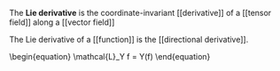 The **Lie derivative** is the coordinate-invariant [[derivative]] of a [[tensor field]] along a [[vector field]] 

The Lie derivative of a [[function]] is the [[directional derivative]].

\begin{equation}
\mathcal{L}_Y f = Y(f)
\end{equation}